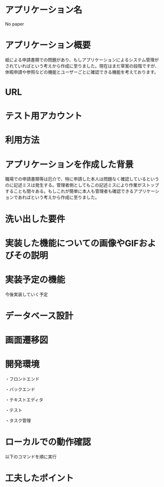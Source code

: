 # アプリケーション名
No paper

# アプリケーション概要
紙による申請書類での問題があり、もしアプリケーションによるシステム管理がされていればという考えから作成に至りました。現在はまだ草案の段階ですが、休暇申請や参照などの機能とユーザーごとに確認できる機能を考えております。

# URL


# テスト用アカウント


# 利用方法

## 

## 

# アプリケーションを作成した背景
職場での申請書類等は厄介で、特に申請した本人は問題なく確認しているというのに記述ミスは発生する。管理者側としてもこの記述ミスにより作業がストップすることも間々ある。もしこれが簡単に本人も管理者も確認できるアプリケーションであればという考えから作成に至りました。

# 洗い出した要件


# 実装した機能についての画像やGIFおよびその説明


# 実装予定の機能
今後実装していく予定




# データベース設計


# 画面遷移図


# 開発環境
・フロントエンド

・バックエンド

・テキストエディタ

・テスト

・タスク管理

# ローカルでの動作確認
以下のコマンドを順に実行



# 工夫したポイント

